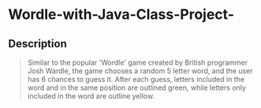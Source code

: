# Wordle-with-Java-Class-Project-

## Description
> Similar to the popular 'Wordle' game created by British programmer Josh Wardle, the game chooses a random 5 letter word, and the user has 6 chances to guess it. After each guess, letters included in the word and in the same position are outlined green, while letters only included in the word are outline yellow.
